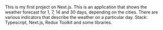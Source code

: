 This is my first project on Next.js. This is an application that shows the weather forecast for 1, 7, 14 and 30 days, depending on the cities. There are various indicators that describe the weather on a particular day.
Stack: Typescript, Next.js, Redux Toolkit and some libraries.
